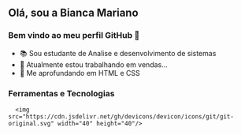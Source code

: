 ## Olá, sou a Bianca Mariano
### Bem vindo ao meu perfil GitHub 👋

- 📚 Sou estudante de Analise e desenvolvimento de sistemas
- 🔭 Atualmente estou trabalhando em vendas...
- 🎯 Me aprofundando em HTML e CSS


### Ferramentas e Tecnologias


      <img src="https://cdn.jsdelivr.net/gh/devicons/devicon/icons/git/git-original.svg" width="40" height="40"/>
